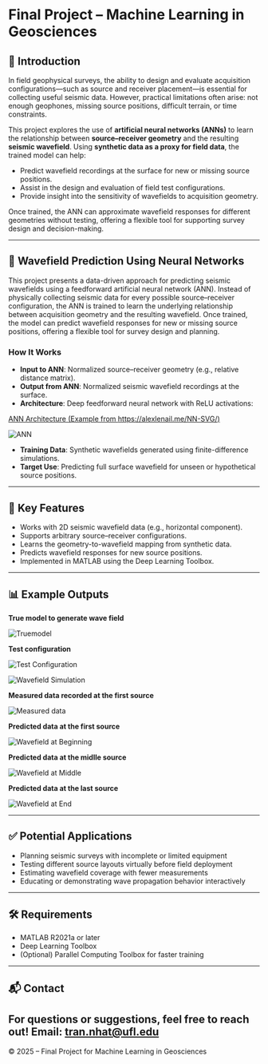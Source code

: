 # Final Project – Machine Learning in Geosciences

## 📌 Introduction

In field geophysical surveys, the ability to design and evaluate acquisition configurations—such as source and receiver placement—is essential for collecting useful seismic data. However, practical limitations often arise: not enough geophones, missing source positions, difficult terrain, or time constraints. 

This project explores the use of **artificial neural networks (ANNs)** to learn the relationship between **source–receiver geometry** and the resulting **seismic wavefield**. Using **synthetic data as a proxy for field data**, the trained model can help:


- Predict wavefield recordings at the surface for new or missing source positions.
- Assist in the design and evaluation of field test configurations.
- Provide insight into the sensitivity of wavefields to acquisition geometry.

Once trained, the ANN can approximate wavefield responses for different geometries without testing, offering a flexible tool for supporting survey design and decision-making.


---

## 🧠 Wavefield Prediction Using Neural Networks

This project presents a data-driven approach for predicting seismic wavefields using a feedforward artificial neural network (ANN). Instead of physically collecting seismic data for every possible source–receiver configuration, the ANN is trained to learn the underlying relationship between acquisition geometry and the resulting wavefield. Once trained, the model can predict wavefield responses for new or missing source positions, offering a flexible tool for survey design and planning.

### How It Works

- **Input to ANN**: Normalized source–receiver geometry (e.g., relative distance matrix).
- **Output from ANN**: Normalized seismic wavefield recordings at the surface.
- **Architecture**: Deep feedforward neural network with ReLU activations:

[ANN Architecture (Example from https://alexlenail.me/NN-SVG/)](https://alexlenail.me/NN-SVG/)

![ANN](figure/ANN.png)


- **Training Data**: Synthetic wavefields generated using finite-difference simulations.
- **Target Use**: Predicting full surface wavefield for unseen or hypothetical source positions.

---

## 🔑 Key Features

- Works with 2D seismic wavefield data (e.g., horizontal component).
- Supports arbitrary source–receiver configurations.
- Learns the geometry-to-wavefield mapping from synthetic data.
- Predicts wavefield responses for new source positions.
- Implemented in MATLAB using the Deep Learning Toolbox.

---



## 📊 Example Outputs

**True model to generate wave field**

![Truemodel](figure/Truemodel.png)


**Test configuration**

![Test Configuration](figure/testconfigure.png)


![Wavefield Simulation](figure/wavefield_loop.gif)


**Measured data recorded at the first source**

![Measured data](figure/DD.png)

**Predicted data at the first source**

![Wavefield at Beginning](figure/Wavefield1.png)

**Predicted data at the midlle source**

![Wavefield at Middle](figure/Wavefield2.png)

**Predicted data at the last source**

![Wavefield at End](figure/Wavefield3.png)

---

## ✅ Potential Applications

- Planning seismic surveys with incomplete or limited equipment
- Testing different source layouts virtually before field deployment
- Estimating wavefield coverage with fewer measurements
- Educating or demonstrating wave propagation behavior interactively

---

## 🛠️ Requirements

- MATLAB R2021a or later
- Deep Learning Toolbox
- (Optional) Parallel Computing Toolbox for faster training

---

## 📬 Contact

For questions or suggestions, feel free to reach out!
Email: tran.nhat@ufl.edu
---

© 2025 – Final Project for Machine Learning in Geosciences

